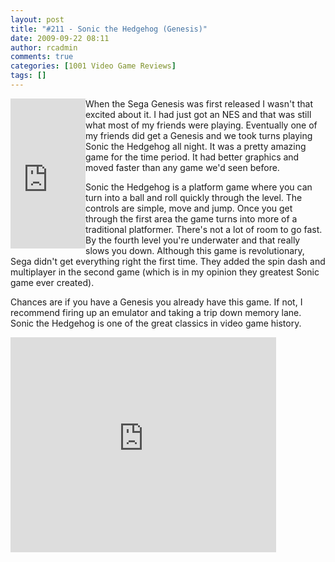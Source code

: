 ```yaml
---
layout: post
title: "#211 - Sonic the Hedgehog (Genesis)"
date: 2009-09-22 08:11
author: rcadmin
comments: true
categories: [1001 Video Game Reviews]
tags: []
---
```

<iframe src="http://rcm.amazon.com/e/cm?lt1=_blank&bc1=000000&IS2=1&bg1=FFFFFF&fc1=000000&lc1=0000FF&t=bitsmack-20&o=1&p=8&l=as1&m=amazon&f=ifr&md=10FE9736YVPPT7A0FBG2&asins=B00002SVNY" style="width:120px;height:240px;" scrolling="no" marginwidth="0" marginheight="0" frameborder="0" align="left"></iframe>When the Sega Genesis was first released I wasn't that excited about it. I had just got an NES and that was still what most of my friends were playing. Eventually one of my friends did get a Genesis and we took turns playing Sonic the Hedgehog all night. It was a pretty amazing game for the time period. It had better graphics and moved faster than any game we'd seen before. 

Sonic the Hedgehog is a platform game where you can turn into a ball and roll quickly through the level. The controls are simple, move and jump. Once you get through the first area the game turns into more of a traditional platformer. There's not a lot of room to go fast. By the fourth level you're underwater and that really slows you down. Although this game is revolutionary, Sega didn't get everything right the first time. They added the spin dash and multiplayer in the second game (which is in my opinion they greatest Sonic game ever created). 

Chances are if you have a Genesis you already have this game. If not, I recommend firing up an emulator and taking a trip down memory lane. Sonic the Hedgehog is one of the great classics in video game history. 

<object width="425" height="344"><param name="movie" value="http://www.youtube.com/v/CqOlpQ7sepE&hl=en&fs=1&"></param><param name="allowFullScreen" value="true"></param><param name="allowscriptaccess" value="always"></param><embed src="http://www.youtube.com/v/CqOlpQ7sepE&hl=en&fs=1&" type="application/x-shockwave-flash" allowscriptaccess="always" allowfullscreen="true" width="425" height="344"></embed></object>
